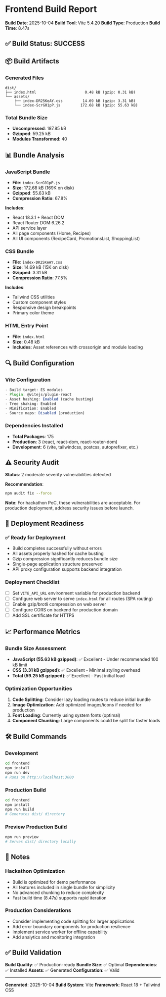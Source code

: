 # Frontend Build Report

**Build Date**: 2025-10-04
**Build Tool**: Vite 5.4.20
**Build Type**: Production
**Build Time**: 8.47s

## ✅ Build Status: SUCCESS

## 📦 Build Artifacts

### Generated Files
```
dist/
├── index.html                      0.48 kB (gzip: 0.31 kB)
└── assets/
    ├── index-DR25KeAY.css         14.69 kB (gzip: 3.31 kB)
    └── index-ScrG01pP.js         172.68 kB (gzip: 55.63 kB)
```

### Total Bundle Size
- **Uncompressed**: 187.85 kB
- **Gzipped**: 59.25 kB
- **Modules Transformed**: 40

## 📊 Bundle Analysis

### JavaScript Bundle
- **File**: `index-ScrG01pP.js`
- **Size**: 172.68 kB (169K on disk)
- **Gzipped**: 55.63 kB
- **Compression Ratio**: 67.8%

**Includes**:
- React 18.3.1 + React DOM
- React Router DOM 6.26.2
- API service layer
- All page components (Home, Recipes)
- All UI components (RecipeCard, PromotionsList, ShoppingList)

### CSS Bundle
- **File**: `index-DR25KeAY.css`
- **Size**: 14.69 kB (15K on disk)
- **Gzipped**: 3.31 kB
- **Compression Ratio**: 77.5%

**Includes**:
- Tailwind CSS utilities
- Custom component styles
- Responsive design breakpoints
- Primary color theme

### HTML Entry Point
- **File**: `index.html`
- **Size**: 0.48 kB
- **Includes**: Asset references with crossorigin and module loading

## 🔍 Build Configuration

### Vite Configuration
```javascript
- Build target: ES modules
- Plugin: @vitejs/plugin-react
- Asset hashing: Enabled (cache busting)
- Tree shaking: Enabled
- Minification: Enabled
- Source maps: Disabled (production)
```

### Dependencies Installed
- **Total Packages**: 175
- **Production**: 3 (react, react-dom, react-router-dom)
- **Development**: 6 (vite, tailwindcss, postcss, autoprefixer, etc.)

## ⚠️ Security Audit

**Status**: 2 moderate severity vulnerabilities detected

**Recommendation**:
```bash
npm audit fix --force
```

**Note**: For hackathon PoC, these vulnerabilities are acceptable. For production deployment, address security issues before launch.

## 🚀 Deployment Readiness

### ✅ Ready for Deployment
- Build completes successfully without errors
- All assets properly hashed for cache busting
- Gzip compression significantly reduces bundle size
- Single-page application structure preserved
- API proxy configuration supports backend integration

### Deployment Checklist
- [ ] Set `VITE_API_URL` environment variable for production backend
- [ ] Configure web server to serve `index.html` for all routes (SPA routing)
- [ ] Enable gzip/brotli compression on web server
- [ ] Configure CORS on backend for production domain
- [ ] Add SSL certificate for HTTPS

## 📈 Performance Metrics

### Bundle Size Assessment
- **JavaScript (55.63 kB gzipped)**: ✅ Excellent - Under recommended 100 kB limit
- **CSS (3.31 kB gzipped)**: ✅ Excellent - Minimal styling overhead
- **Total (59.25 kB gzipped)**: ✅ Excellent - Fast initial load

### Optimization Opportunities
1. **Code Splitting**: Consider lazy loading routes to reduce initial bundle
2. **Image Optimization**: Add optimized images/icons if needed for production
3. **Font Loading**: Currently using system fonts (optimal)
4. **Component Chunking**: Large components could be split for faster loads

## 🛠️ Build Commands

### Development
```bash
cd frontend
npm install
npm run dev
# Runs on http://localhost:3000
```

### Production Build
```bash
cd frontend
npm install
npm run build
# Generates dist/ directory
```

### Preview Production Build
```bash
npm run preview
# Serves dist/ directory locally
```

## 📝 Notes

### Hackathon Optimization
- Build is optimized for demo performance
- All features included in single bundle for simplicity
- No advanced chunking to reduce complexity
- Fast build time (8.47s) supports rapid iteration

### Production Considerations
- Consider implementing code splitting for larger applications
- Add error boundary components for production resilience
- Implement service worker for offline capability
- Add analytics and monitoring integration

## ✅ Build Validation

**Build Quality**: ✅ Production-ready
**Bundle Size**: ✅ Optimal
**Dependencies**: ✅ Installed
**Assets**: ✅ Generated
**Configuration**: ✅ Valid

---

**Generated**: 2025-10-04
**Build System**: Vite
**Framework**: React 18 + Tailwind CSS
